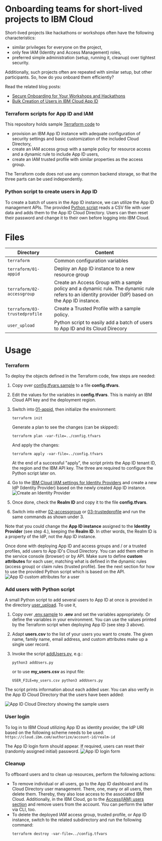 # Onboarding teams for short-lived projects to IBM Cloud

Short-lived projects like hackathons or workshops often have the following characteristics:
- similar privileges for everyone on the project,
- only few IAM (Identity and Access Management) roles, 
- preferred simple administration (setup, running it, cleanup) over tightest security.

Additionally, such projects often are repeated with similar setup, but other participants. So, how do you onboard them efficiently?

Read the related blog posts:
- [Secure Onboarding for Your Workshops and Hackathons](https://www.ibm.com/cloud/blog/secure-onboarding-for-your-workshops-and-hackathons)
- [Bulk Creation of Users in IBM Cloud App ID](https://www.ibm.com/cloud/blog/bulk-creation-of-users-in-ibm-cloud-app-id)

### Terraform scripts for App ID and IAM
This repository holds sample [Terraform code](terraform) to
- provision an IBM App ID instance with adequate configuration of security settings and basic customization of the included Cloud Directory,
- create an IAM access group with a sample policy for resource access and a dynamic rule to include App ID users,
- create an IAM trusted profile with similar properties as the access group.

The Terraform code does not use any common backend storage, so that the three parts can be used independently.

### Python script to create users in App ID
To create a batch of users in the App ID instance, we can utilize the App ID management APIs. The provided [Python script](user_upload/addUsers.py) reads a CSV file with user data and adds them to the App ID Cloud Directory. Users can then reset their password and change it to their own before logging into IBM Cloud.

# Files

| Directory                      | Content |
|--------------------------------|----------|
| `terraform`                    | Common configuration variables|
| `terraform/01-appid`           | Deploy an App ID instance to a new resource group |
| `terraform/02-accessgroup`     | Create an Access Group with a sample policy and a dynamic rule. The dynamic rule refers to an identity provider (IdP) based on the App ID instance. |
| `terraform/03-trustedprofile`  | Create a Trusted Profile with a sample policy.|
| `user_upload`                  | Python script to easily add a batch of users to App ID and its Cloud Direcory |

# Usage
### Terraform
To deploy the objects defined in the Terraform code, few steps are needed:

1. Copy over [config.tfvars.sample](terraform/config.tfvars.sample) to a file **config.tfvars**.
2. Edit the values for the variables in **config.tfvars**. This is mainly an IBM Cloud API key and the deployment region.
3. Switch into [01-appid](terraform/01-appid), then initialize the environment:
   ```
   terraform init
   ```

   Generate a plan to see the changes (can be skipped):
   ```
   terraform plan -var-file=../config.tfvars
   ```

   And apply the changes:
   ```
   terraform apply -var-file=../config.tfvars
   ```

   At the end of a successful "apply", the script prints the App ID tenant ID, the region and the IBM API key. The three are required to configure the Python script later on.

4. Go to the [IBM Cloud IAM settings for Identity Providers](https://cloud.ibm.com/iam/identity-providers) and create a new IdP (Identity Provider) based on the newly created App ID instance.
   ![Create an Identity Provider](images/Create_IdP.png)

5. Once done, check the **Realm ID** and copy it to the file **config.tfvars**.
6. Switch into either [02-accessgroup](terraform/02-accessgroup) or [03-trustedprofile](terraform/03-trustedprofile) and run the same commands as shown under 3.

Note that you could change the **App ID instance** assigned to the **Identity Provider** (see step 4.), keeping the **Realm ID**. In other words, the Realm ID is a property of the IdP, not the App ID instance.

Once done with deploying App ID and access groups and / or a trusted profiles, add users to App ID's Cloud Directory. You can add them either in the service console (browser) or by API. Make sure to define **custom attributes** for each user, matching what is defined in the dynamic rules (access group) or claim rules (trusted profile). See the next section for how to use the provided Python script which is based on the API.
![App ID custom attributes for a user](images/Custom_Attributes.png)

### Add users with Python script
A small Python script to add several users to App ID at once is provided in the directory [user_upload](user_upload). To use it,
1. Copy over [.env.sample](user_upload/.env.sample) to **.env** and set the variables appropriately. Or define the variables in your environment. You can use the values printed by the Terraform script when deploying App ID (see step 3 above).
2. Adapt **users.csv** to the list of your users you want to create. The given name, family name, email address, and custom attributes make up a single user record.
3. Invoke the script [addUsers.py](user_upload/addUsers.py), e.g.:
   ```
   python3 addUsers.py
   ```

   or to use **my_users.csv** as input file:
   ```
   USER_FILE=my_users.csv python3 addUsers.py
   ```
The script prints information about each added user. You can also verify in the App ID Cloud Directory that the users have been added:

![App ID Cloud Directory showing the sample users](images/AppID_CD_users.png)


### User login
To log in to IBM Cloud utilizing App ID as identity provider, the IdP URI based on the following scheme needs to be used:
`https://cloud.ibm.com/authorize/account-id/realm-id`

The App ID login form should appear. If required, users can reset their (randomly assigned initial) password.
![App ID login form](images/AppID_Login.png)

### Cleanup
To offboard users and to clean up resources, perform the following actions:
- To remove individual or all users, go to the App ID dashboard and its Cloud Directory user management. There, one, many or all users, then delete them. Thereby, they also lose access to the associated IBM Cloud. Additionally, in the IBM Cloud, go to the [Access(IAM) users section](https://cloud.ibm.com/iam/users) and remove users from the account. You can perform the latter via CLI, too.
- To delete the deployed IAM access group, trusted profile, or App ID instance, switch to the related subdirectory and run the following command:
  ```
  terraform destroy -var-file=../config.tfvars
  ```



